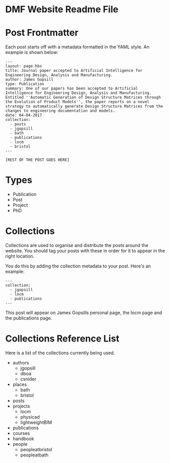 # DMF Website Readme File

# Post Frontmatter

Each post starts off with a metadata formatted in the YAML style. An example is shown below:

```
---
layout: page.hbs
title: Journal paper accepted to Artificial Intelligence for Engineering Design, Analysis and Manufacturing.
author: James Gopsill
type: Publication
summary: One of our papers has been accepted to Artificial Intelligence for Engineering Design, Analysis and Manufacturing. Entitled ''Automatic Generation of Design Structure Matrices through the Evolution of Product Models'', the paper reports on a novel strategy to automatically generate Design Structure Matrices from the changes to engineering documentation and models.
date: 04-04-2017
collection:
  - posts
  - jgopsill
  - bath
  - publications
  - locm
  - bristol
---

[REST OF THE POST GOES HERE]
```

# Types

- Publication
- Post
- Project
- PhD

# Collections

Collections are used to organise and distribute the posts around the website. You should tag your posts with these in order for it to appear in the right location.

You do this by adding the collection metadata to your post. Here's an example:

```
---
collection:
  - jgopsill
  - locm
  - publications
---
```

This post will appear on James Gopsills personal page, the locm page and the publications page.

# Collections Reference List

Here is a list of the collections currently being used.

- authors
  - jgopsill
  - dboa
  - csnider
- places
  - bath
  - bristol
- posts
- projects
  - locm
  - physicad
  - lightweightBIM
- publications
- courses
- handbook
- people
  - peopleatbristol
  - peopleatbath
